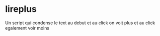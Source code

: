 # lireplus
Un script qui condense le text au debut et au click on voit plus et au click egalement voir moins
